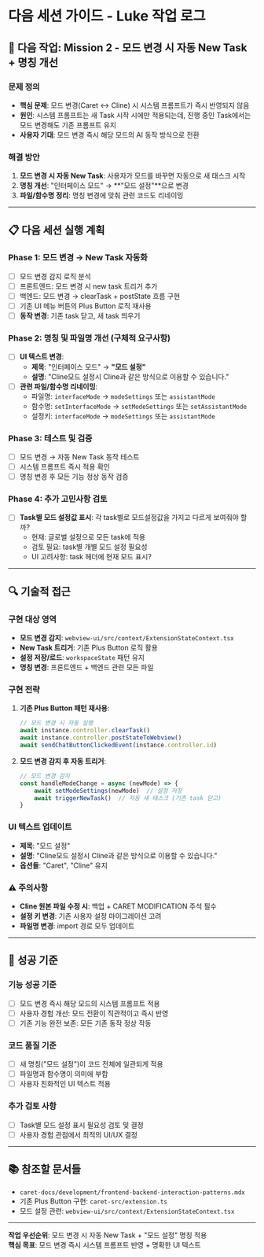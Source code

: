 # 다음 세션 가이드 - Luke 작업 로그

## 🎯 다음 작업: Mission 2 - 모드 변경 시 자동 New Task + 명칭 개선

### **문제 정의**
- **핵심 문제**: 모드 변경(Caret ↔ Cline) 시 시스템 프롬프트가 즉시 반영되지 않음
- **원인**: 시스템 프롬프트는 새 Task 시작 시에만 적용되는데, 진행 중인 Task에서는 모드 변경해도 기존 프롬프트 유지
- **사용자 기대**: 모드 변경 즉시 해당 모드의 AI 동작 방식으로 전환

### **해결 방안**
1. **모드 변경 시 자동 New Task**: 사용자가 모드를 바꾸면 자동으로 새 태스크 시작
2. **명칭 개선**: "인터페이스 모드" → **"모드 설정"**으로 변경
3. **파일/함수명 정리**: 명칭 변경에 맞춰 관련 코드도 리네이밍

---

## 📋 다음 세션 실행 계획

### **Phase 1: 모드 변경 → New Task 자동화**
- [ ] 모드 변경 감지 로직 분석
- [ ] 프론트엔드: 모드 변경 시 new task 트리거 추가
- [ ] 백엔드: 모드 변경 → clearTask + postState 흐름 구현
- [ ] 기존 UI 메뉴 버튼의 Plus Button 로직 재사용
- [ ] **동작 변경**: 기존 task 닫고, 새 task 띄우기

### **Phase 2: 명칭 및 파일명 개선 (구체적 요구사항)**
- [ ] **UI 텍스트 변경**:
  - **제목**: "인터페이스 모드" → **"모드 설정"**
  - **설명**: "Cline모드 설정시 Cline과 같은 방식으로 이용할 수 있습니다."
- [ ] **관련 파일/함수명 리네이밍**:
  - 파일명: `interfaceMode` → `modeSettings` 또는 `assistantMode`
  - 함수명: `setInterfaceMode` → `setModeSettings` 또는 `setAssistantMode`
  - 설정키: `interfaceMode` → `modeSettings` 또는 `assistantMode`

### **Phase 3: 테스트 및 검증**
- [ ] 모드 변경 → 자동 New Task 동작 테스트
- [ ] 시스템 프롬프트 즉시 적용 확인
- [ ] 명칭 변경 후 모든 기능 정상 동작 검증

### **Phase 4: 추가 고민사항 검토**
- [ ] **Task별 모드 설정값 표시**: 각 task별로 모드설정값을 가지고 다르게 보여줘야 할까?
  - 현재: 글로벌 설정으로 모든 task에 적용
  - 검토 필요: task별 개별 모드 설정 필요성
  - UI 고려사항: task 헤더에 현재 모드 표시?

---

## 🔍 기술적 접근

### **구현 대상 영역**
- **모드 변경 감지**: `webview-ui/src/context/ExtensionStateContext.tsx`
- **New Task 트리거**: 기존 Plus Button 로직 활용
- **설정 저장/로드**: `workspaceState` 패턴 유지
- **명칭 변경**: 프론트엔드 + 백엔드 관련 모든 파일

### **구현 전략**
1. **기존 Plus Button 패턴 재사용**:
   ```typescript
   // 모드 변경 시 자동 실행
   await instance.controller.clearTask()
   await instance.controller.postStateToWebview()
   await sendChatButtonClickedEvent(instance.controller.id)
   ```

2. **모드 변경 감지 후 자동 트리거**:
   ```typescript
   // 모드 변경 감지
   const handleModeChange = async (newMode) => {
       await setModeSettings(newMode)  // 설정 저장
       await triggerNewTask()  // 자동 새 태스크 (기존 task 닫고)
   }
   ```

### **UI 텍스트 업데이트**
- **제목**: "모드 설정"
- **설명**: "Cline모드 설정시 Cline과 같은 방식으로 이용할 수 있습니다."
- **옵션들**: "Caret", "Cline" 유지

### **⚠️ 주의사항**
- **Cline 원본 파일 수정 시**: 백업 + CARET MODIFICATION 주석 필수
- **설정 키 변경**: 기존 사용자 설정 마이그레이션 고려
- **파일명 변경**: import 경로 모두 업데이트

---

## 🎯 성공 기준

### **기능 성공 기준**
- [ ] 모드 변경 즉시 해당 모드의 시스템 프롬프트 적용
- [ ] 사용자 경험 개선: 모드 전환이 직관적이고 즉시 반영
- [ ] 기존 기능 완전 보존: 모든 기존 동작 정상 작동

### **코드 품질 기준**
- [ ] 새 명칭("모드 설정")이 코드 전체에 일관되게 적용
- [ ] 파일명과 함수명이 의미에 부합
- [ ] 사용자 친화적인 UI 텍스트 적용

### **추가 검토 사항**
- [ ] Task별 모드 설정 표시 필요성 검토 및 결정
- [ ] 사용자 경험 관점에서 최적의 UI/UX 결정

---

## 📚 참조할 문서들
- `caret-docs/development/frontend-backend-interaction-patterns.mdx`
- 기존 Plus Button 구현: `caret-src/extension.ts`
- 모드 설정 관련: `webview-ui/src/context/ExtensionStateContext.tsx`

---

**작업 우선순위**: 모드 변경 시 자동 New Task + "모드 설정" 명칭 적용  
**핵심 목표**: 모드 변경 즉시 시스템 프롬프트 반영 + 명확한 UI 텍스트